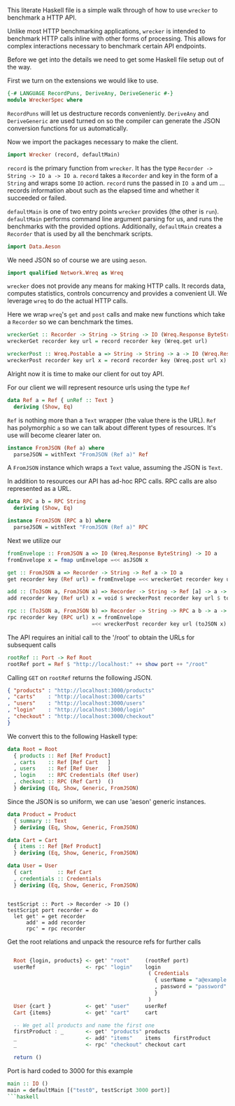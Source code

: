 This literate Haskell file is a simple walk through of how to use `wrecker` to benchmark a HTTP API.

Unlike most HTTP benchmarking applications, `wrecker` is intended to benchmark HTTP calls inline with other forms of processing. This allows for complex interactions necessary to benchmark certain API endpoints.

Before we get into the details we need to get some Haskell file setup out of the way.

First we turn on the extensions we would like to use.

```haskell
{-# LANGUAGE RecordPuns, DeriveAny, DeriveGeneric #-}
module WreckerSpec where
```

`RecordPuns` will let us destructure records conveniently. `DeriveAny` and `DeriveGeneric`
are used turned on so the compiler can generate the JSON conversion functions for us
automatically.

Now we import the packages necessary to make the client.

```haskell
import Wrecker (record, defaultMain)
```

`record` is the primary function from `wrecker`. It has the type `Recorder -> String -> IO a -> IO a`. `record` takes a `Recorder` and key in the form of a `String` and wraps some `IO` action. `record` runs the passed in `IO a` and um ... records information about such as the elapsed time and whether it succeeded or failed.


`defaultMain` is one of two entry points `wrecker` provides (the other is `run`). `defaultMain` performs command line argument parsing for us, and runs the benchmarks with the provided options. Additionally, `defaultMain` creates a `Recorder` that is used by all the benchmark scripts.

```haskell
import Data.Aeson
```
We need JSON  so of course we are using `aeson`.

```haskell
import qualified Network.Wreq as Wreq
```
`wrecker` does not provide any means for making HTTP calls. It records data, computes statistics, controls concurrency and provides a convenient UI. We leverage `wreq` to do the actual HTTP calls.

Here we wrap `wreq`'s `get` and `post` calls and make new functions which take a `Recorder` so we can benchmark the times.

```haskell
wreckerGet :: Recorder -> String -> String -> IO (Wreq.Response ByteString)
wreckerGet recorder key url = record recorder key (Wreq.get url)

wreckerPost :: Wreq.Postable a => String -> String -> a -> IO (Wreq.Response ByteString)
wreckerPost recorder key url x = record recorder key (Wreq.post url x)
```

Alright now it is time to make our client for out toy API.

For our client we will represent resource urls using the type `Ref`
```haskell
data Ref a = Ref { unRef :: Text }
  deriving (Show, Eq)
```

`Ref` is nothing more than a `Text` wrapper (the value there is the URL). `Ref` has polymorphic `a` so we can talk about different types of resources. It's use will become clearer later on.

```haskell
instance FromJSON (Ref a) where
  parseJSON = withText "FromJSON (Ref a)" Ref
```

A `FromJSON` instance which wraps a `Text` value, assuming the JSON is `Text`.

In addition to resources our API has ad-hoc RPC calls. RPC calls are also represented as a URL.

```haskell
data RPC a b = RPC String
  deriving (Show, Eq)

instance FromJSON (RPC a b) where
  parseJSON = withText "FromJSON (Ref a)" RPC
```

Next we utilize our

```haskell
fromEnvelope :: FromJSON a => IO (Wreq.Response ByteString) -> IO a
fromEnvelope x = fmap unEnvelope =<< asJSON x

get :: FromJSON a => Recorder -> String -> Ref a -> IO a
get recorder key (Ref url) = fromEnvelope =<< wreckerGet recorder key url

add :: (ToJSON a, FromJSON a) => Recorder -> String -> Ref [a] -> a -> IO ()
add recorder key (Ref url) x = void $ wreckerPost recorder key url $ toJSON x

rpc :: (ToJSON a, FromJSON b) => Recorder -> String -> RPC a b -> a -> IO b
rpc recorder key (RPC url) x = fromEnvelope
                           =<< wreckerPost recorder key url (toJSON x)
```

The API requires an initial call to the '/root' to obtain the URLs for subsequent calls

```haskell
rootRef :: Port -> Ref Root
rootRef port = Ref $ "http://localhost:" ++ show port ++ "/root"
```

Calling `GET` on `rootRef` returns the following JSON.

```json
{ "products" : "http://localhost:3000/products"
, "carts"    : "http://localhost:3000/carts"
, "users"    : "http://localhost:3000/users"
, "login"    : "http://localhost:3000/login"
, "checkout" : "http://localhost:3000/checkout"
}
```

We convert this to the following Haskell type:

```haskell
data Root = Root
  { products :: Ref [Ref Product]
  , carts    :: Ref [Ref Cart   ]
  , users    :: Ref [Ref User   ]
  , login    :: RPC Credentials (Ref User)
  , checkout :: RPC (Ref Cart)  ()
  } deriving (Eq, Show, Generic, FromJSON)
```

Since the JSON is so uniform, we can use 'aeson' generic instances.

```haskell
data Product = Product
  { summary :: Text
  } deriving (Eq, Show, Generic, FromJSON)
```

```haskell
data Cart = Cart
  { items :: Ref [Ref Product]
  } deriving (Eq, Show, Generic, FromJSON)
```

```haskell
data User = User
  { cart        :: Ref Cart
  , credentials :: Credentials
  } deriving (Eq, Show, Generic, FromJSON)
```

```haskell

```


```
testScript :: Port -> Recorder -> IO ()
testScript port recorder = do
  let get' = get recorder
      add' = add recorder
      rpc' = rpc recorder
```

Get the root relations and unpack the resource refs for further calls

```haskell

  Root {login, products} <- get' "root"     (rootRef port)
  userRef                <- rpc' "login"    login
                                             ( Credentials
                                               { userName = "a@example.com"
                                               , password = "password"
                                               }
                                             )
  User {cart }           <- get' "user"     userRef
  Cart {items}           <- get' "cart"     cart
```

```haskell
  -- We get all products and name the first one
  firstProduct : _       <- get' "products" products
  _                      <- add' "items"    items    firstProduct
  _                      <- rpc' "checkout" checkout cart

  return ()
```

Port is hard coded to 3000 for this example
```haskell
main :: IO ()
main = defaultMain [("test0", testScript 3000 port)]
```haskell
